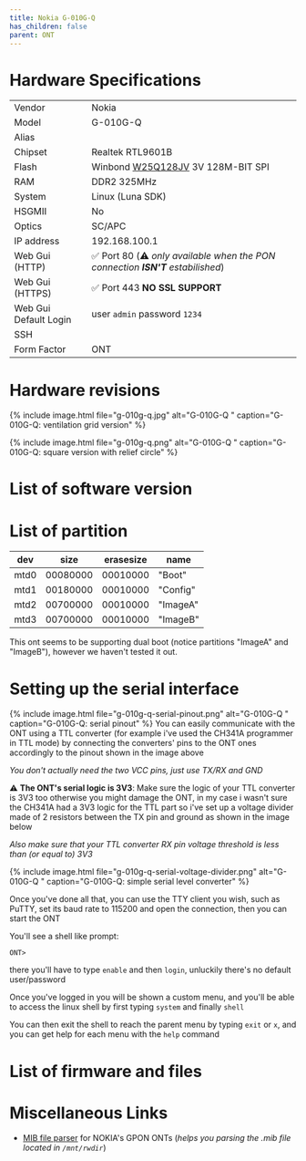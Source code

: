 ```yaml
---
title: Nokia G-010G-Q
has_children: false
parent: ONT
---
```


# Hardware Specifications

|          |               |
|-------------|-------------------------------------------------|
| Vendor   | Nokia        |
| Model    | G-010G-Q      |
| Alias | |
| Chipset  | Realtek RTL9601B |
| Flash | Winbond <a href="https://www.winbond.com/resource-files/w25q128jv%20revf%2003272018%20plus.pdf">W25Q128JV</a> 3V 128M-BIT SPI |
| RAM | DDR2 325MHz  |
| System | Linux (Luna SDK)  |
| HSGMII | No |
| Optics | SC/APC |
| IP address | 192.168.100.1   |
| Web Gui (HTTP) | ✅ Port 80 (⚠️ *only available when the PON connection **ISN'T** estabilished*) |
| Web Gui (HTTPS) | ✅ Port 443 **NO SSL SUPPORT** |
| Web Gui Default Login | user `admin` password `1234` |
| SSH | |
| Form Factor | ONT |

# Hardware revisions

{% include image.html file="g-010g-q.jpg"  alt="G-010G-Q " caption="G-010G-Q: ventilation grid version" %}

{% include image.html file="g-010g-q.png"  alt="G-010G-Q " caption="G-010G-Q: square version with relief circle" %}

# List of software version
# List of partition

| dev   | size     | erasesize | name            |
| ----- | -------- | --------- | --------------- |
| mtd0 | 00080000 | 00010000 | "Boot" |
| mtd1 | 00180000 | 00010000 | "Config" |
| mtd2 | 00700000 | 00010000 | "ImageA" |
| mtd3 | 00700000 | 00010000 | "ImageB" |

This ont seems to be supporting dual boot (notice partitions "ImageA" and "ImageB"), however we haven't tested it out. 

# Setting up the serial interface
{% include image.html file="g-010g-q-serial-pinout.png"  alt="G-010G-Q " caption="G-010G-Q: serial pinout" %}
You can easily communicate with the ONT using a TTL converter (for example i've used the CH341A programmer in TTL mode) by connecting the converters' pins to the ONT ones accordingly to the pinout shown in the image above

*You don't actually need the two VCC pins, just use TX/RX and GND*

⚠️ **The ONT's serial logic is 3V3**: Make sure the logic of your TTL converter is 3V3 too otherwise you might damage the ONT, in my case i wasn't sure the CH341A had a 3V3 logic for the TTL part so i've set up a voltage divider made of 2 resistors between the TX pin and ground as shown in the image below

*Also make sure that your TTL converter RX pin voltage threshold is less than (or equal to) 3V3*

{% include image.html file="g-010g-q-serial-voltage-divider.png"  alt="G-010G-Q " caption="G-010G-Q: simple serial level converter" %}

Once you've done all that, you can use the TTY client you wish, such as PuTTY, set its baud rate to 115200 and open the connection, then you can start the ONT

You'll see a shell like prompt:
```
ONT>
```
there you'll have to type `enable` and then `login`, unluckily there's no default user/password

Once you've logged in you will be shown a custom menu, and you'll be able to access the linux shell by first typing `system` and finally `shell`

You can then exit the shell to reach the parent menu by typing `exit` or `x`, and you can get help for each menu with the `help` command

# List of firmware and files
# Miscellaneous Links
- <a href="https://github.com/nanomad/nokia-ont-mib-parser">MIB file parser</a> for NOKIA's GPON ONTs (*helps you parsing the .mib file located in `/mnt/rwdir`*)
